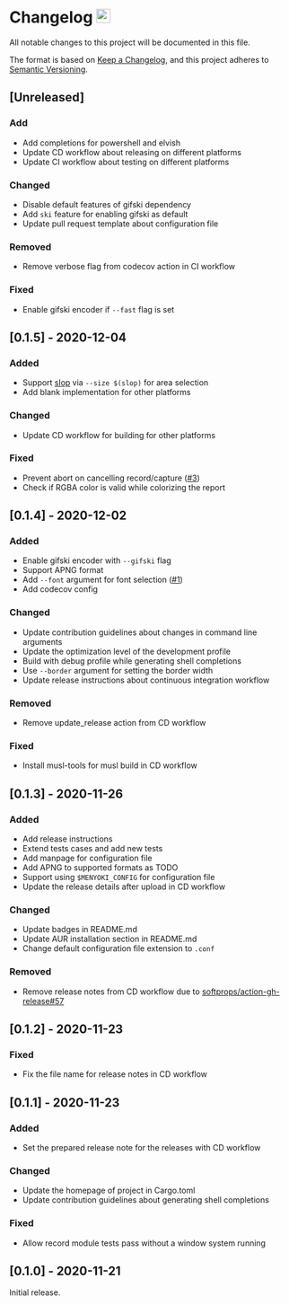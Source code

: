# Changelog <a href="https://github.com/orhun/menyoki"><img src="https://user-images.githubusercontent.com/24392180/99184076-96c10b00-2751-11eb-99ea-ad962144df76.png" width="25"></a>

All notable changes to this project will be documented in this file.

The format is based on [Keep a Changelog](https://keepachangelog.com/en/1.0.0/),
and this project adheres to [Semantic Versioning](https://semver.org/spec/v2.0.0.html).

## [Unreleased]
### Add
- Add completions for powershell and elvish
- Update CD workflow about releasing on different platforms
- Update CI workflow about testing on different platforms

### Changed
- Disable default features of gifski dependency
- Add `ski` feature for enabling gifski as default
- Update pull request template about configuration file

### Removed
- Remove verbose flag from codecov action in CI workflow

### Fixed
- Enable gifski encoder if `--fast` flag is set

## [0.1.5] - 2020-12-04
### Added
- Support [slop](https://github.com/naelstrof/slop) via `--size $(slop)` for area selection
- Add blank implementation for other platforms

### Changed
- Update CD workflow for building for other platforms

### Fixed
- Prevent abort on cancelling record/capture ([#3](https://github.com/orhun/menyoki/issues/3))
- Check if RGBA color is valid while colorizing the report

## [0.1.4] - 2020-12-02
### Added
- Enable gifski encoder with `--gifski` flag
- Support APNG format
- Add `--font` argument for font selection ([#1](https://github.com/orhun/menyoki/issues/1))
- Add codecov config

### Changed
- Update contribution guidelines about changes in command line arguments
- Update the optimization level of the development profile
- Build with debug profile while generating shell completions
- Use `--border` argument for setting the border width
- Update release instructions about continuous integration workflow

### Removed
- Remove update_release action from CD workflow

### Fixed
- Install musl-tools for musl build in CD workflow

## [0.1.3] - 2020-11-26
### Added
- Add release instructions
- Extend tests cases and add new tests
- Add manpage for configuration file
- Add APNG to supported formats as TODO
- Support using `$MENYOKI_CONFIG` for configuration file
- Update the release details after upload in CD workflow

### Changed
- Update badges in README.md
- Update AUR installation section in README.md
- Change default configuration file extension to `.conf`

### Removed
- Remove release notes from CD workflow due to [softprops/action-gh-release#57](https://github.com/softprops/action-gh-release/issues/57)

## [0.1.2] - 2020-11-23
### Fixed
- Fix the file name for release notes in CD workflow

## [0.1.1] - 2020-11-23
### Added
- Set the prepared release note for the releases with CD workflow

### Changed
- Update the homepage of project in Cargo.toml
- Update contribution guidelines about generating shell completions

### Fixed
- Allow record module tests pass without a window system running

## [0.1.0] - 2020-11-21
Initial release.
